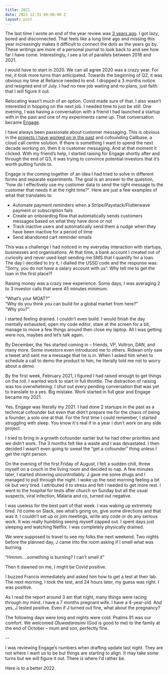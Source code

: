 ```yaml
---
title: 2021
date: 2021-12-31 00:00:00 Z
layout: post
---
```


The last time I wrote an end of the year review was [3 years ago](/2018/12/25/2018.html). I got lazy, bored and disconnected. That feels like a long time ago and missing this year increasingly makes it difficult to connect the dots as the years go by. These writings are more of a personal journal to look back to and see how far I have come. Interestingly, I see a lot of parallels between 2018 and 2021.

I would have to start in 2020. We can all agree 2020 was a crazy year. For me, it took more turns than anticipated. Towards the beginning of Q2, it was obvious my time at Reliance needed to end. I dropped a 3 months notice and resigned end of July. I had no new job waiting and no plans, just faith that I will figure it out. 

Relocating wasn’t much of an option. Covid made sure of that. I also wasn’t interested in hopping on the next job. I needed time to just be still. One evening, I was having a conversation with a friend I had launched a startup with in the past and one of my experiments came up. That conversation became [Engage](https://engage.so/).

I have always been passionate about customer messaging. This is obvious in the [projects I have worked on in the past](https://airtable.com/shrN0UldUnOCMhFPF) and cofounding Callbase, a cloud call centre solution. If there is something I want to spend the next decade working on, then it is customer messaging. And at that moment it clicked. With my friend’s help, I started raising for Engage shortly after and through the end of Q3, it was trying to convince potential investors that it’s worth putting funds to. 

Engage is the coming together of an idea I had tried to solve in different forms and separate experiments. The goal is an answer to the question, “how do I effectively use my customer data to send the right message to the customer that needs it at the right time?”. Here are just a few examples of what that translates to:

- Automate payment reminders when a Stripe/Paystack/Flutterwave payment or subscription fails
- Create an onboarding flow that automatically sends customers messages based on what they have done or not
- Track inactive users and automatically send them a nudge when they have been inactive for a period of time
- Send abandoned cart reminder emails

This was a challenge I had noticed in my everyday interaction with startups, businesses and organisations. At that time, a bank account I created out of curiosity and never used kept sending me SMS that I quanlify for a loan. The day I decided to try it, I dialled the USSD code and the response was: “Sorry, you do not have a salary account with us”. Why tell me to get the loan in the first place?!

Raising money was a crazy new experience. Some days, I was averaging 2 to 3 investor calls that were 45 minutes minimum. 

“What’s your MOAT?”   
“Why do you think you can build for a global market from here?”   
“Why you?”

I started feeling drained. I couldn’t even build. I would finish the day mentally exhausted, open my code editor, stare at the screen for a bit, manage to move a few things around then close my laptop. All I was getting were nos, maybes and let’s talk again.

By December, the Yes started coming in – friends, VP, Voltron, DAN, and many more. Some investors even introduced me to others. Ridwan only saw a tweet and sent me a message that he is in. When I asked him when to schedule a call to demo the product to him, he literally told me not to worry about a demo.

By the first week, February 2021, I figured I had raised enough to get things on the roll. I wanted work to start in full throttle. The distraction of raising was too overwhelming. I shut out every pending conversation that was yet to translate to a yes. Big mistake. Work started in full gear and Engage became my 2021.

Yes. Engage was literally my 2021. I had done 2 startups in the past as a technical cofounder but even that didn’t prepare me for the chaos of being a founder, a solo one at that. For the first time I could remember, I started struggling with sleep. You know it's real if in a year I don't work on any side project.

I tried to bring in a growth cofounder earlier but he had other priorities and we didn’t work. The 3 months felt like a waste and I was devastated. I then decided I wasn’t even going to sweat the “get a cofounder” thing unless I get the right person.

On the evening of the first Friday of August, I felt a sudden chill, threw myself on a couch in the living room and decided to nap. A few minutes later, I started shivering uncontrollably. J gave me some drugs and I managed to pull through the night. I woke up the next morning feeling a bit ok but very tired. I attributed it to stress and felt I needed to get more rest. I went to the hospital for tests after church on Sunday but all the usual suspects, viral infection, Malaria and co, turned out negative.

I was useless for the best part of that week. I was waking up extremely tired. I’d come on Slack, see what’s going on, give some directions and that was it. I couldn’t set up or join meetings, write any code or do any serious work. It was really humbling seeing myself zapped out. I spent days just sleeping and watching Netflix. I was completely physically drained.

We were supposed to travel to see my folks the next weekend. Two nights before the planned day, J came into the room asking if I smell what was burning. 

“Hmmm….something is burning? I can’t smell it”

Then it dawned on me, I might be Covid positive.

I buzzed Francis immediately and asked him how to get a test at their lab. The next morning, I took the test, and 24 hours later, my guess was right. I was positive. 

As I read the report around 3 am that night, many things were racing through my mind. I have a 7 months pregnant wife. I have a 4-year-old. And yes, J tested positive. Even if J turned out fine, what about the pregnancy?

The following days were long and nights were cold. Psalms 91 was our comfort. We welcomed *Oluwadarasimi* (God is good to me) to the family at the end of October – mum and son, perfectly fine.

--

I was reviewing Engage’s numbers when drafting update last night. They are not where I want us to be but things are starting to align. It may take some turns but we will figure it out. There is where I'd rather be.

Here is to a better 2022.

